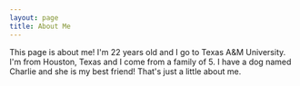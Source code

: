 ```yaml
---
layout: page
title: About Me
---
```

This page is about me!
I'm 22 years old and I go to Texas A&M University. I'm from Houston, Texas and I come from a family of 5. 
I have a dog named Charlie and she is my best friend!
That's just a little about me. 
